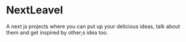 # NextLeavel
A next js projects where you can put up your delicious ideas, talk about them and get inspired by other;s idea too.
